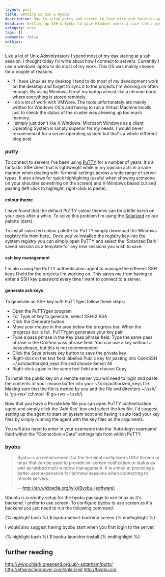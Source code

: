 ```yaml
---
layout: post
title: Setting up SSH & Byobu
description: How to setup putty and screen to look nice and function well
headline: Setting up SSH & Byobu to give Windows users a nice shell prompt
category: unix
tags: []
comments: false
mathjax:
---
```


Like a lot of Unix Administrators I spend most of my day staring at a ssh session. I thought today I'd write about how I connect to servers. Currently I use a windows laptop to do most of my work. This OS was mainly chosen for a couple of reasons. 

* If I have Linux as my desktop I tend to do most of my development work on the desktop and forget to sync it to the projects I'm working on often enough. By using Windows I treat my laptop almost like a chrome book where everything is stored remotely.
* I do a lot of work with VMWare. The tools unfortunately are mainly written for Windows OS's and having to run a Virtual Machine locally just to check the status of the cluster was chewing up too much memory.
* I simply just don't like X Windows. Microsoft Windows as a client Operating System is simply superior for my needs. I would never recommend it for a server operating system but that's a whole different blog post.


### putty

To connect to servers I've been using <a href="http://www.chiark.greenend.org.uk/~sgtatham/putty/" title="PuTTY" target="_blank">PuTTY</a> for a number of years. It's a fantastic SSH client that is lightweight while in my opinion acts in a sane manner when dealing with Terminal settings across a wide range of server types. It also allows for quick highlighting (useful when showing someone on your shoulder something on the screen) and X-Windows based cut and pasting (left click to highlight, right-click to paste).


#### colour theme

I have found that the default PuTTY colour themes can be a little harsh on your eyes after a while. To solve this problem I'm using the <a href="http://ethanschoonover.com/solarized" title="SOLARIZED - Precision colors for machines and people" target="_blank">Solarized</a> colour palette (dark). 

To install solarized colour palette for PuTTY simply download the Windows registry file from <a href="https://github.com/brantb/solarized/tree/master/putty-colors-solarized" target="_blank">here.</a>. Once you've installed the registry key into the system registry you can simply open PuTTY and select the 'Solarized Dark' saved session as a template for any new sessions you wish to save.


#### ssh key management

I'm also using the PuTTY authentication agent to manage the different SSH keys I hold for the projects I'm working on. This saves me from having to enter a SSH key password every time I want to connect to a server.


#### generate ssh keys

To generate an SSH key with PuTTYgen follow these steps:

* Open the PuTTYgen program
* For Type of key to generate, select SSH-2 RSA
* Click the Generate button
* Move your mouse in the area below the progress bar. When the progress bar is full, PuTTYgen generates your key pair
* Type a pass phrase in the Key pass phrase field. Type the same pass phrase in the Confirm pass phrase field. You can use a key without a pass phrase, but this is not recommended
* Click the Save private key button to save the private key
* Right-click in the text field labelled Public key for pasting into OpenSSH ~/.ssh/authorized_keys file and choose Select All
* Right-click again in the same text field and choose Copy

To install the public key on a remote server you will need to login and paste the contents of your mouse buffer into your ~/.ssh/authorized_keys file. Making sure that the file is owned by you and the file and directory ~/.ssh/ is 'go-rwx' (chmod -R go-rwx ~/.ssh/).

Now that you have a Private key file you can open PuTTY authentication agent and simply click the 'Add Key' box and select the key file. I'd suggest setting up the agent to start on system boot and having it auto load your key files by simply running the agent with the key files as the arguments.

You will also need to enter in your username into the 'Auto-login username' field within the "Connection->Data" settings tab from within PuTTY.


### byobu

> Byobu is an enhancement for the terminal multiplexers GNU Screen or tmux that can be used to provide on-screen notification or status as well as tabbed multi window management. It is aimed at providing a better user experience for terminal sessions when connecting to remote servers.
>
> -- <a href="http://en.wikipedia.org/wiki/Byobu_(software)" title="Wikipedia" target="_blank">http://en.wikipedia.org/wiki/Byobu_(software)</a>

Ubuntu is currently setup for the byobu package to use tmux as it's backend. I prefer to use screen. To configure byobu to use screen as it's backend you just need to run the following command:

{% highlight bash %}
$ byobu-select-backend screen
{% endhighlight %}
 
I would also suggest having byobu start when you first login to the server.

{% highlight bash %}
$ byobu-launcher-install
{% endhighlight %}

 
## further reading

<a href="http://www.chiark.greenend.org.uk/~sgtatham/putty/" title="PuTTY" target="_blank">http://www.chiark.greenend.org.uk/~sgtatham/putty/</a>
<a href="http://ethanschoonover.com/solarized" title="Solarized" target="_blank">http://ethanschoonover.com/solarized</a>
<a href="http://byobu.co/" title="byobu" target="_blank">http://byobu.co/</a>
